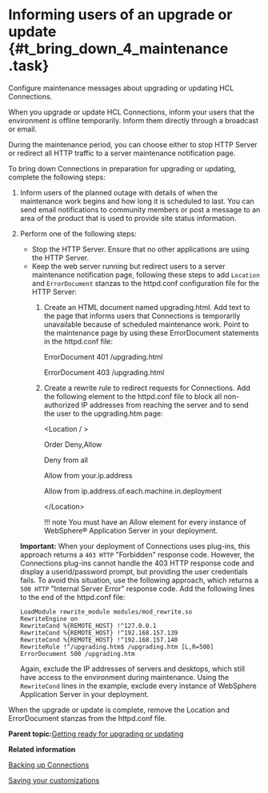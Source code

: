 # Informing users of an upgrade or update {#t_bring_down_4_maintenance .task}

Configure maintenance messages about upgrading or updating HCL Connections.

When you upgrade or update HCL Connections, inform your users that the environment is offline temporarily. Inform them directly through a broadcast or email.

During the maintenance period, you can choose either to stop HTTP Server or redirect all HTTP traffic to a server maintenance notification page.

To bring down Connections in preparation for upgrading or updating, complete the following steps:

1.  Inform users of the planned outage with details of when the maintenance work begins and how long it is scheduled to last. You can send email notifications to community members or post a message to an area of the product that is used to provide site status information.

2.  Perform one of the following steps:

    -   Stop the HTTP Server. Ensure that no other applications are using the HTTP Server.
    -   Keep the web server running but redirect users to a server maintenance notification page, following these steps to add `Location` and `ErrorDocument` stanzas to the httpd.conf configuration file for the HTTP Server:
        1.  Create an HTML document named upgrading.html. Add text to the page that informs users that Connections is temporarily unavailable because of scheduled maintenance work. Point to the maintenance page by using these ErrorDocument statements in the httpd.conf file:

            ErrorDocument 401 /upgrading.html

            ErrorDocument 403 /upgrading.html

        2.  Create a rewrite rule to redirect requests for Connections. Add the following element to the httpd.conf file to block all non-authorized IP addresses from reaching the server and to send the user to the upgrading.htm page:

            <Location / \>

            Order Deny,Allow

            Deny from all

            Allow from your.ip.address

            Allow from ip.address.of.each.machine.in.deployment

            </Location\>

            !!! note
    You must have an Allow element for every instance of WebSphere® Application Server in your deployment.

    **Important:** When your deployment of Connections uses plug-ins, this approach returns a `403 HTTP` "Forbidden" response code. However, the Connections plug-ins cannot handle the 403 HTTP response code and display a userid/password prompt, but providing the user credentials fails. To avoid this situation, use the following approach, which returns a `500 HTTP` "Internal Server Error" response code. Add the following lines to the end of the httpd.conf file:

    ```
    LoadModule rewrite_module modules/mod_rewrite.so
    RewriteEngine on
    RewriteCond %{REMOTE_HOST} !^127.0.0.1
    RewriteCond %{REMOTE_HOST} !^192.168.157.139
    RewriteCond %{REMOTE_HOST} !^192.168.157.140
    RewriteRule !^/upgrading.htm$ /upgrading.htm [L,R=500]
    ErrorDocument 500 /upgrading.htm
    ```

    Again, exclude the IP addresses of servers and desktops, which still have access to the environment during maintenance. Using the `RewriteCond` lines in the example, exclude every instance of WebSphere Application Server in your deployment.


When the upgrade or update is complete, remove the Location and ErrorDocument stanzas from the httpd.conf file.

**Parent topic:**[Getting ready for upgrading or updating](../migrate/t_prepare_migrate_upgrade.md)

**Related information**  


[Backing up Connections](../migrate/t_back-up.md)

[Saving your customizations](../migrate/c_configuration_changes_after_update.md)

